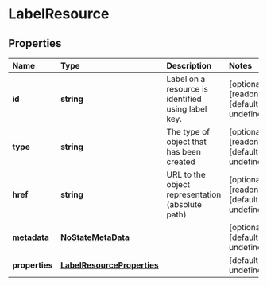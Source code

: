 # LabelResource

## Properties

| Name | Type | Description | Notes |
| :--- | :--- | :--- | :--- |
| **id** | **string** | Label on a resource is identified using label key. | \[optional\] \[readonly\] \[default to undefined\] |
| **type** | **string** | The type of object that has been created | \[optional\] \[readonly\] \[default to undefined\] |
| **href** | **string** | URL to the object representation \(absolute path\) | \[optional\] \[readonly\] \[default to undefined\] |
| **metadata** | [**NoStateMetaData**](nostatemetadata.md) |  | \[optional\] \[default to undefined\] |
| **properties** | [**LabelResourceProperties**](labelresourceproperties.md) |  | \[default to undefined\] |

